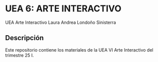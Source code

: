 # UEA 6: ARTE INTERACTIVO
UEA Arte Interactivo
Laura Andrea Londoño Sinisterra

## Descripción
Este repositorio contiene los materiales de la UEA VI Arte Interactivo del trimestre 25 I.

